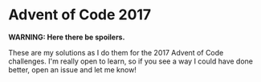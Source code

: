 # Advent of Code 2017

**WARNING: Here there be spoilers.**

These are my solutions as I do them for the 2017 Advent of Code challenges.  I'm really open to learn, so if you see a way I could have done better, open an issue and let me know!
